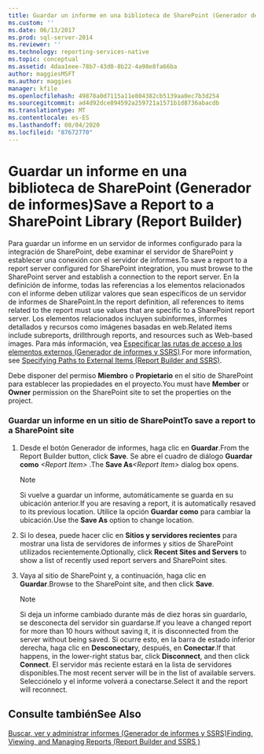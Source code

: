 ```yaml
---
title: Guardar un informe en una biblioteca de SharePoint (Generador de informes) | Microsoft Docs
ms.custom: ''
ms.date: 06/13/2017
ms.prod: sql-server-2014
ms.reviewer: ''
ms.technology: reporting-services-native
ms.topic: conceptual
ms.assetid: 4daa1eee-78b7-43d0-8b22-4a98e8fa66ba
author: maggiesMSFT
ms.author: maggies
manager: kfile
ms.openlocfilehash: 49878a0d7115a11e804382cb5139aa0ec7b3d254
ms.sourcegitcommit: ad4d92dce894592a259721a1571b1d8736abacdb
ms.translationtype: MT
ms.contentlocale: es-ES
ms.lasthandoff: 08/04/2020
ms.locfileid: "87672770"
---
```

# <a name="save-a-report-to-a-sharepoint-library-report-builder"></a><span data-ttu-id="5c9fa-102">Guardar un informe en una biblioteca de SharePoint (Generador de informes)</span><span class="sxs-lookup"><span data-stu-id="5c9fa-102">Save a Report to a SharePoint Library (Report Builder)</span></span>
  <span data-ttu-id="5c9fa-103">Para guardar un informe en un servidor de informes configurado para la integración de SharePoint, debe examinar el servidor de SharePoint y establecer una conexión con el servidor de informes.</span><span class="sxs-lookup"><span data-stu-id="5c9fa-103">To save a report to a report server configured for SharePoint integration, you must browse to the SharePoint server and establish a connection to the report server.</span></span> <span data-ttu-id="5c9fa-104">En la definición de informe, todas las referencias a los elementos relacionados con el informe deben utilizar valores que sean específicos de un servidor de informes de SharePoint.</span><span class="sxs-lookup"><span data-stu-id="5c9fa-104">In the report definition, all references to items related to the report must use values that are specific to a SharePoint report server.</span></span> <span data-ttu-id="5c9fa-105">Los elementos relacionados incluyen subinformes, informes detallados y recursos como imágenes basadas en web.</span><span class="sxs-lookup"><span data-stu-id="5c9fa-105">Related items include subreports, drillthrough reports, and resources such as Web-based images.</span></span> <span data-ttu-id="5c9fa-106">Para más información, vea [Especificar las rutas de acceso a los elementos externos &#40;Generador de informes y SSRS&#41;](../report-design/specifying-paths-to-external-items-report-builder-and-ssrs.md).</span><span class="sxs-lookup"><span data-stu-id="5c9fa-106">For more information, see [Specifying Paths to External Items &#40;Report Builder and SSRS&#41;](../report-design/specifying-paths-to-external-items-report-builder-and-ssrs.md).</span></span>  
  
 <span data-ttu-id="5c9fa-107">Debe disponer del permiso **Miembro** o **Propietario** en el sitio de SharePoint para establecer las propiedades en el proyecto.</span><span class="sxs-lookup"><span data-stu-id="5c9fa-107">You must have **Member** or **Owner** permission on the SharePoint site to set the properties on the project.</span></span>  
  
### <a name="to-save-a-report-to-a-sharepoint-site"></a><span data-ttu-id="5c9fa-108">Guardar un informe en un sitio de SharePoint</span><span class="sxs-lookup"><span data-stu-id="5c9fa-108">To save a report to a SharePoint site</span></span>  
  
1.  <span data-ttu-id="5c9fa-109">Desde el botón Generador de informes, haga clic en **Guardar**.</span><span class="sxs-lookup"><span data-stu-id="5c9fa-109">From the Report Builder button, click **Save**.</span></span> <span data-ttu-id="5c9fa-110">Se abre el cuadro de diálogo **Guardar como** _\<Report Item>_ .</span><span class="sxs-lookup"><span data-stu-id="5c9fa-110">The **Save As**_\<Report Item>_ dialog box opens.</span></span>  
  
    > [!NOTE]  
    >  <span data-ttu-id="5c9fa-111">Si vuelve a guardar un informe, automáticamente se guarda en su ubicación anterior.</span><span class="sxs-lookup"><span data-stu-id="5c9fa-111">If you are resaving a report, it is automatically resaved to its previous location.</span></span> <span data-ttu-id="5c9fa-112">Utilice la opción **Guardar como** para cambiar la ubicación.</span><span class="sxs-lookup"><span data-stu-id="5c9fa-112">Use the **Save As** option to change location.</span></span>  
  
2.  <span data-ttu-id="5c9fa-113">Si lo desea, puede hacer clic en **Sitios y servidores recientes** para mostrar una lista de servidores de informes y sitios de SharePoint utilizados recientemente.</span><span class="sxs-lookup"><span data-stu-id="5c9fa-113">Optionally, click **Recent Sites and Servers** to show a list of recently used report servers and SharePoint sites.</span></span>  
  
3.  <span data-ttu-id="5c9fa-114">Vaya al sitio de SharePoint y, a continuación, haga clic en **Guardar**.</span><span class="sxs-lookup"><span data-stu-id="5c9fa-114">Browse to the SharePoint site, and then click **Save**.</span></span>  
  
    > [!NOTE]  
    >  <span data-ttu-id="5c9fa-115">Si deja un informe cambiado durante más de diez horas sin guardarlo, se desconecta del servidor sin guardarse.</span><span class="sxs-lookup"><span data-stu-id="5c9fa-115">If you leave a changed report for more than 10 hours without saving it, it is disconnected from the server without being saved.</span></span> <span data-ttu-id="5c9fa-116">Si ocurre esto, en la barra de estado inferior derecha, haga clic en **Desconectar**y, después, en **Conectar**.</span><span class="sxs-lookup"><span data-stu-id="5c9fa-116">If that happens, in the lower-right status bar, click **Disconnect**, and then click **Connect**.</span></span> <span data-ttu-id="5c9fa-117">El servidor más reciente estará en la lista de servidores disponibles.</span><span class="sxs-lookup"><span data-stu-id="5c9fa-117">The most recent server will be in the list of available servers.</span></span> <span data-ttu-id="5c9fa-118">Selecciónelo y el informe volverá a conectarse.</span><span class="sxs-lookup"><span data-stu-id="5c9fa-118">Select it and the report will reconnect.</span></span>  
  
## <a name="see-also"></a><span data-ttu-id="5c9fa-119">Consulte también</span><span class="sxs-lookup"><span data-stu-id="5c9fa-119">See Also</span></span>  
 [<span data-ttu-id="5c9fa-120">Buscar, ver y administrar informes &#40;Generador de informes y SSRS&#41;</span><span class="sxs-lookup"><span data-stu-id="5c9fa-120">Finding, Viewing, and Managing Reports &#40;Report Builder and SSRS &#41;</span></span>](finding-viewing-and-managing-reports-report-builder-and-ssrs.md)  
  
  
